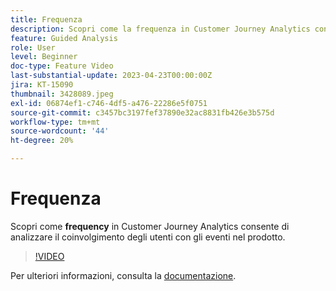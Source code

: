 ```yaml
---
title: Frequenza
description: Scopri come la frequenza in Customer Journey Analytics consente di analizzare il coinvolgimento degli utenti con gli eventi nel prodotto.
feature: Guided Analysis
role: User
level: Beginner
doc-type: Feature Video
last-substantial-update: 2023-04-23T00:00:00Z
jira: KT-15090
thumbnail: 3428089.jpeg
exl-id: 06874ef1-c746-4df5-a476-22286e5f0751
source-git-commit: c3457bc3197fef37890e32ac8831fb426e3b575d
workflow-type: tm+mt
source-wordcount: '44'
ht-degree: 20%

---
```


# Frequenza

Scopri come **frequency** in Customer Journey Analytics consente di analizzare il coinvolgimento degli utenti con gli eventi nel prodotto.

>[!VIDEO](https://video.tv.adobe.com/v/3435810/?learn=on&captions=ita)

Per ulteriori informazioni, consulta la [documentazione](https://experienceleague.adobe.com/it/docs/analytics-platform/using/guided-analysis/trends/frequency).
